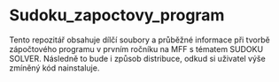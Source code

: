 # Sudoku_zapoctovy_program
Tento repozitář obsahuje dílčí soubory a průběžné informace při tvorbě zápočtového programu v prvním ročníku na MFF s tématem SUDOKU SOLVER. Následně to bude i způsob distribuce, odkud si uživatel výše zmíněný kód nainstaluje.

